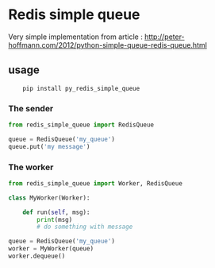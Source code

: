 # Redis simple queue


Very simple implementation from article : http://peter-hoffmann.com/2012/python-simple-queue-redis-queue.html


## usage

```shell
    pip install py_redis_simple_queue
```

### The sender
```python
from redis_simple_queue import RedisQueue

queue = RedisQueue('my_queue')
queue.put('my message')
```

### The worker

```python
from redis_simple_queue import Worker, RedisQueue

class MyWorker(Worker):

    def run(self, msg):
        print(msg)
        # do something with message

queue = RedisQueue('my_queue')
worker = MyWorker(queue)
worker.dequeue()
```
